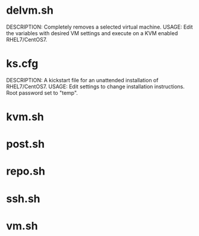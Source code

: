 # delvm.sh
DESCRIPTION: Completely removes a selected virtual machine.
USAGE: Edit the variables with desired VM settings and execute on a KVM enabled RHEL7/CentOS7.

# ks.cfg
DESCRIPTION: A kickstart file for an unattended installation of RHEL7/CentOS7.
USAGE: Edit settings to change installation instructions. Root password set to "temp".

# kvm.sh


# post.sh


# repo.sh


# ssh.sh


# vm.sh






